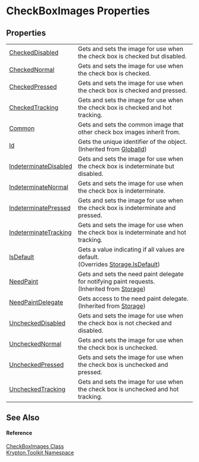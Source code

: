# CheckBoxImages Properties




## Properties
<table>
<tr>
<td><a href="368e84c5-3467-b35d-8a70-2e3f321e75a9.md">CheckedDisabled</a></td>
<td>Gets and sets the image for use when the check box is checked but disabled.</td></tr>
<tr>
<td><a href="157897ff-4e61-301c-3bd3-8547bb555099.md">CheckedNormal</a></td>
<td>Gets and sets the image for use when the check box is checked.</td></tr>
<tr>
<td><a href="7f56e6d7-f9e0-5872-bf59-adee22d94659.md">CheckedPressed</a></td>
<td>Gets and sets the image for use when the check box is checked and pressed.</td></tr>
<tr>
<td><a href="5a5d1cea-ba1f-3227-613b-499eed20ce30.md">CheckedTracking</a></td>
<td>Gets and sets the image for use when the check box is checked and hot tracking.</td></tr>
<tr>
<td><a href="93e47f1b-353b-ebb2-8c83-4569089f02b8.md">Common</a></td>
<td>Gets and sets the common image that other check box images inherit from.</td></tr>
<tr>
<td><a href="71a6846f-bfb6-fb58-b361-6b43ae0583a8.md">Id</a></td>
<td>Gets the unique identifier of the object.<br />(Inherited from <a href="9ef2ca3a-e03e-8927-105a-2f9a6fbdf849.md">GlobalId</a>)</td></tr>
<tr>
<td><a href="9d1b93b9-d0ff-a66d-e425-f951b4670edc.md">IndeterminateDisabled</a></td>
<td>Gets and sets the image for use when the check box is indeterminate but disabled.</td></tr>
<tr>
<td><a href="f13f2159-dc7e-bc2e-2ccc-9f95c8ca1164.md">IndeterminateNormal</a></td>
<td>Gets and sets the image for use when the check box is indeterminate.</td></tr>
<tr>
<td><a href="e14fe67b-210b-fcd0-c7df-10222eb44777.md">IndeterminatePressed</a></td>
<td>Gets and sets the image for use when the check box is indeterminate and pressed.</td></tr>
<tr>
<td><a href="8f43389c-563f-de5d-0eeb-0f779edde772.md">IndeterminateTracking</a></td>
<td>Gets and sets the image for use when the check box is indeterminate and hot tracking.</td></tr>
<tr>
<td><a href="932b456a-7ca7-e38b-5008-48c2828ef95f.md">IsDefault</a></td>
<td>Gets a value indicating if all values are default.<br />(Overrides <a href="bbc0e831-9474-3bce-65dc-0625d793d8c1.md">Storage.IsDefault</a>)</td></tr>
<tr>
<td><a href="097a0f47-e60c-4bf7-802c-8391c6d8feff.md">NeedPaint</a></td>
<td>Gets and sets the need paint delegate for notifying paint requests.<br />(Inherited from <a href="8406cf55-79a3-e579-4094-be084e489431.md">Storage</a>)</td></tr>
<tr>
<td><a href="879ca7f2-32c5-8581-44f2-c7aee6491db2.md">NeedPaintDelegate</a></td>
<td>Gets access to the need paint delegate.<br />(Inherited from <a href="8406cf55-79a3-e579-4094-be084e489431.md">Storage</a>)</td></tr>
<tr>
<td><a href="aaa1478d-1bd3-45a5-634e-90127cdda59e.md">UncheckedDisabled</a></td>
<td>Gets and sets the image for use when the check box is not checked and disabled.</td></tr>
<tr>
<td><a href="ccff718e-35da-78a6-62de-54092896064d.md">UncheckedNormal</a></td>
<td>Gets and sets the image for use when the check box is unchecked.</td></tr>
<tr>
<td><a href="0ccc03a7-02b8-18cf-df9e-5de130006a54.md">UncheckedPressed</a></td>
<td>Gets and sets the image for use when the check box is unchecked and pressed.</td></tr>
<tr>
<td><a href="6bf24e8f-137b-18a1-280a-c38ab6466ca9.md">UncheckedTracking</a></td>
<td>Gets and sets the image for use when the check box is unchecked and hot tracking.</td></tr>
</table>

## See Also


#### Reference
<a href="15632ad9-7b77-68fc-60b8-2aea23d5160e.md">CheckBoxImages Class</a>  
<a href="79d2eac2-21f4-54ff-7552-b20c33c30600.md">Krypton.Toolkit Namespace</a>  
